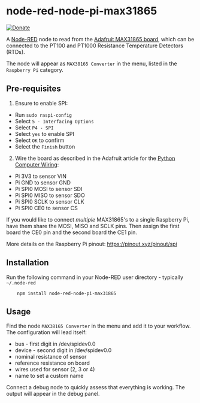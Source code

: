 node-red-node-pi-max31865
========================

[![Donate](https://img.shields.io/badge/Donate-PayPal-green.svg)](https://paypal.me/MelvinRook)

A <a href="https://nodered.org" target="_new">Node-RED</a> node to read from the <a href="https://learn.adafruit.com/adafruit-max31865-rtd-pt100-amplifier" target="_new">Adafruit MAX31865 board</a>, which can be connected to the PT100 and PT1000 Resistance Temperature Detectors (RTDs).

The node will appear as `MAX38165 Converter` in the menu, listed in the `Raspberry Pi` category.

## Pre-requisites

1. Ensure to enable SPI:

 - Run `sudo raspi-config`
 - Select `5 - Interfacing Options`
 - Select `P4 - SPI`
 - Select `yes` to enable SPI
 - Select `OK` to confirm
 - Select the `Finish` button

2. Wire the board as described in the Adafruit article for the <a href="https://learn.adafruit.com/adafruit-max31865-rtd-pt100-amplifier?view=all#python-computer-wiring-6-3" target="_new">Python Computer Wiring</a>:

 - Pi 3V3 to sensor VIN
 - Pi GND to sensor GND
 - Pi SPI0 MOSI to sensor SDI
 - Pi SPI0 MISO to sensor SDO
 - Pi SPI0 SCLK to sensor CLK
 - Pi SPI0 CE0 to sensor CS

If you would like to connect *multiple* MAX31865's to a single Raspberry Pi, have them share the MOSI, MISO and SCLK pins. Then assign the first board the CE0 pin and the second board the CE1 pin.

More details on the Raspberry Pi pinout: https://pinout.xyz/pinout/spi

## Installation

Run the following command in your Node-RED user directory - typically `~/.node-red`

        npm install node-red-node-pi-max31865

## Usage

Find the node `MAX38165 Converter` in the menu and add it to your workflow. The configuration will lead itself:

 - bus - first digit in /dev/spidev0.0
 - device - second digit in /dev/spidev0.0
 - nominal resistance of sensor
 - reference resistance on board
 - wires used for sensor (2, 3 or 4)
 - name to set a custom name

Connect a debug node to quickly assess that everything is working. The output will appear in the debug panel.
